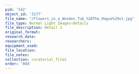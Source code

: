```yaml
---
pid: '542'
object_id: '3177'
file_name: "/Flowers_in_a_Wooden_Tub_%28The_Hague%29x1.jpg"
file_type: Normal Light Images›Details
file_description: Detail 1
original_format:
research_date:
researchers:
equipment_used:
file_location:
file_notes:
collection: curatorial_files
order: '084'
---
```

